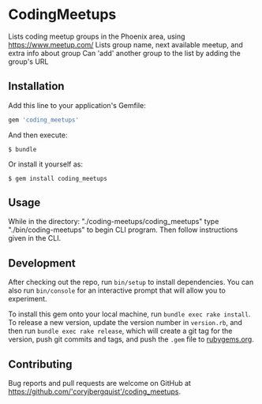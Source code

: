 # CodingMeetups

Lists coding meetup groups in the Phoenix area, using https://www.meetup.com/
Lists group name, next available meetup, and extra info about group
Can 'add' another group to the list by adding the group's URL


## Installation

Add this line to your application's Gemfile:

```ruby
gem 'coding_meetups'
```

And then execute:

    $ bundle

Or install it yourself as:

    $ gem install coding_meetups

## Usage

While in the directory: "./coding-meetups/coding_meetups"
type "./bin/coding-meetups" to begin CLI program.
Then follow instructions given in the CLI.

## Development

After checking out the repo, run `bin/setup` to install dependencies. You can also run `bin/console` for an interactive prompt that will allow you to experiment.

To install this gem onto your local machine, run `bundle exec rake install`. To release a new version, update the version number in `version.rb`, and then run `bundle exec rake release`, which will create a git tag for the version, push git commits and tags, and push the `.gem` file to [rubygems.org](https://rubygems.org).

## Contributing

Bug reports and pull requests are welcome on GitHub at https://github.com/'coryjbergquist'/coding_meetups.
